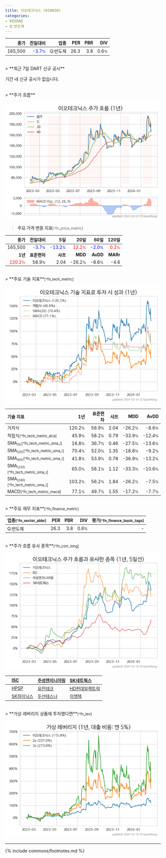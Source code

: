 ```yaml
---
title: 이오테크닉스 (039030)
categories:
- KOSDAQ
- Q:반도체
---
```

| **종가** | **전일대비** | **업종** | **PER** | **PBR** | **DIV** |
| -------: | -----------: | -------: | ------: | ------: | ------: |
| 165,500 | <span style="color: blue">-3.7<small>%</small></span> | Q:반도체 | 26.3 | 3.8 | 0.6<small>%</small> |

<!-- more -->

<br>
> **최근 7일 DART 신규 공시**<a id="dart"></a>


기간 내 신규 공시가 없습니다.

<br>
> **주가 흐름**<a id="price"></a>

![039030](/stock/images/039030.png)

> **주요 가격 변동 지표**<small>[^fn_price_metric]</small>

| **종가** | **전일대비** | **5일** | **20일** | **60일** | **120일** |
| -------: | -----------: | ------: | -------: | -------: | --------: |
| 165,500 | <span style="color: blue">-3.7<small>%</small></span> | <span style="color: blue">-13.2<small>%</small></span> | <span style="color: red">12.2<small>%</small></span> | <span style="color: blue">-2.0<small>%</small></span> | <span style="color: red">0.2<small>%</small></span> |
| **1년** | **표준편차** | **샤프** | **MDD** | **AvDD** | **MARr** |
| <span style="color: red">120.2<small>%</small></span> | 58.9<small>%</small> | 2.04 | -26.2<small>%</small> | -8.6<small>%</small> | -4.6 |

<br>
> **주요 기술 지표**<small>[^fn_tech_metric]</small>


![039030](/stock/images/039030_tech.png)

| **기술 지표** | **1년** | **표준편차** | **샤프** | **MDD** | **AvDD** |
| :------------ | ------: | -----------: | -------: | ------: | -------: |
| 거치식 | 120.2<small>%</small> | 58.9<small>%</small> | 2.04 | -26.2<small>%</small> | -8.6<small>%</small> |
| 적립식<small>[^fn_tech_metric_dca]</small> | 45.9<small>%</small> | 58.2<small>%</small> | 0.79 | -33.9<small>%</small> | -12.4<small>%</small> |
| SMA<small><sub>(5)</sub></small><small>[^fn_tech_metric_sma_i]</small> | 16.8<small>%</small> | 36.7<small>%</small> | 0.46 | -27.5<small>%</small> | -13.6<small>%</small> |
| SMA<small><sub>(20)</sub></small><small>[^fn_tech_metric_sma_i]</small> | 70.4<small>%</small> | 52.0<small>%</small> | 1.35 | -18.8<small>%</small> | -9.2<small>%</small> |
| SMA<small><sub>(60)</sub></small><small>[^fn_tech_metric_sma_i]</small> | 41.8<small>%</small> | 53.9<small>%</small> | 0.78 | -36.9<small>%</small> | -13.2<small>%</small> |
| SMA<small><sub>(120)</sub></small><small>[^fn_tech_metric_sma_i]</small> | 65.0<small>%</small> | 58.1<small>%</small> | 1.12 | -33.3<small>%</small> | -10.6<small>%</small> |
| SMA<small><sub>(240)</sub></small><small>[^fn_tech_metric_sma_i]</small> | 103.2<small>%</small> | 56.2<small>%</small> | 1.84 | -26.2<small>%</small> | -7.5<small>%</small> |
| MACD<small>[^fn_tech_metric_macd]</small> | 77.1<small>%</small> | 49.7<small>%</small> | 1.55 | -17.2<small>%</small> | -7.7<small>%</small> |

<br>
> **주요 재무 지표**<small>[^fn_finance_metric]</small>

| **업종**<small>[^fn_sector_abbr]</small> | **PER** | **PBR** | **DIV** | **평가**<small>[^fn_finance_basic_tags]</small> |
| :--------------------------------------- | ------: | ------: | ------: | ----------------------------------------------: |
| Q:반도체 | 26.3 | 3.8 | 0.6<small>%</small> | - |

<br>
> **주가 흐름 유사 종목**<a id="corr"></a><small>[^fn_corr_long]</small>

![039030](/stock/images/039030_corr.png)

|    | [ISC](/095340/) | [주성엔지니어링](/036930/) | [SK네트웍스](/001740/) |
| :- | :------------------------------------- | :------------------------------------- | :--------------------------------------|
|    | [HPSP](/403870/) | [유진테크](/084370/) | [HD현대일렉트릭](/267260/) |
|    | [SK하이닉스](/000660/) | [두산테스나](/131970/) | [이엠텍](/091120/) |

<br>
> **가상 레버리지 상품에 투자했다면**<a id="2x"></a><small>[^fn_lev]</small>

![039030](/stock/images/039030_2x.png)

---
{% include commons/footnotes.md %}